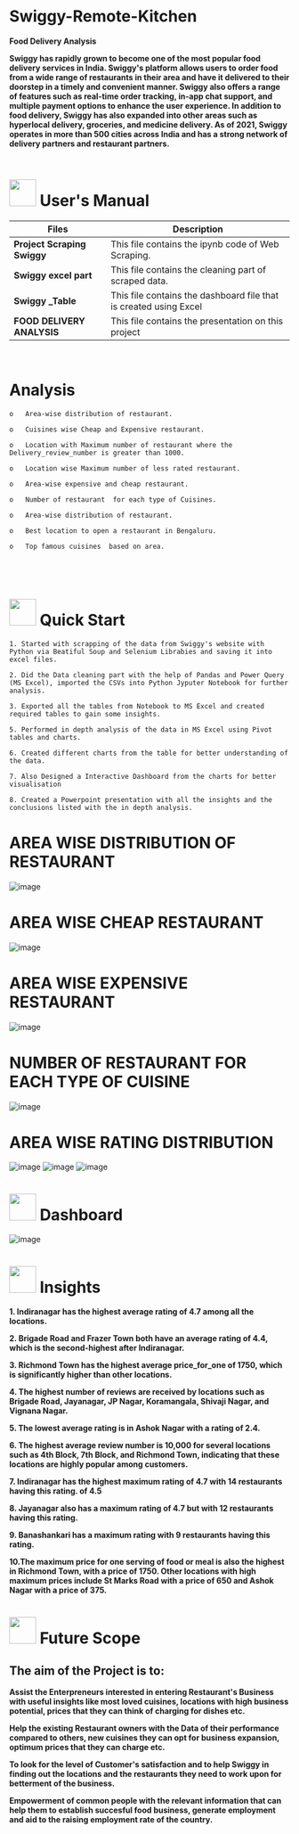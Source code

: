 

# Swiggy-Remote-Kitchen

**Food Delivery Analysis**

**Swiggy has rapidly grown to become one of the most popular food delivery services in India. Swiggy's platform allows users to order food from a wide range of restaurants in their area and have it delivered to their doorstep in a timely and convenient manner. Swiggy also offers a range of features such as real-time order tracking, in-app chat support, and multiple payment options to enhance the user experience. In addition to food delivery, Swiggy has also expanded into other areas such as hyperlocal delivery, groceries, and medicine delivery. As of 2021, Swiggy operates in more than 500 cities across India and has a strong network of delivery partners and restaurant partners.**
<br>
<br>
# <img src="https://user-images.githubusercontent.com/106439762/181935629-b3c47bd3-77fb-4431-a11c-ff8ba0942b63.gif" width="48" height="48"> **User's Manual**

| Files| Description |
| -------------   | ------------- |
| **Project Scraping Swiggy**  | This file contains the ipynb code of Web Scraping.  |
| **Swiggy excel part** | This file contains the cleaning part of scraped data. |
| **Swiggy _Table**  | This file contains the dashboard file that is created using Excel |
| **FOOD DELIVERY ANALYSIS** | This file contains the presentation on this project|

<br>

# **Analysis**

    o	Area-wise distribution of restaurant.
  
    o	Cuisines wise Cheap and Expensive restaurant.
  
    o	Location with Maximum number of restaurant where the Delivery_review_number is greater than 1000.
  
    o	Location wise Maximum number of less rated restaurant.
  
    o	Area-wise expensive and cheap restaurant.
  
    o	Number of restaurant  for each type of Cuisines.
  
    o	Area-wise distribution of restaurant.
  
    o	Best location to open a restaurant in Bengaluru.  
  
    o	Top famous cuisines  based on area. 
  

<br>
<br>

# <img src="https://user-images.githubusercontent.com/106439762/181937125-2a4b22a3-f8a9-4226-bbd3-df972f9dbbc4.gif" width="48" height="48" > Quick Start


    1. Started with scrapping of the data from Swiggy's website with Python via Beatiful Soup and Selenium Librabies and saving it into excel files.
    
    2. Did the Data cleaning part with the help of Pandas and Power Query (MS Excel), imported the CSVs into Python Jyputer Notebook for further analysis. 
    
    3. Exported all the tables from Notebook to MS Excel and created required tables to gain some insights.
    
    5. Performed in depth analysis of the data in MS Excel using Pivot tables and charts.
    
    6. Created different charts from the table for better understanding of the data.
    
    7. Also Designed a Interactive Dashboard from the charts for better visualisation
    
    8. Created a Powerpoint presentation with all the insights and the conclusions listed with the in depth analysis.
   






# AREA WISE DISTRIBUTION OF RESTAURANT
![image](https://github.com/Swati-Latta/Swiggy-Remote-Kitchen/assets/134490572/51e949ce-bd9d-4d77-95fb-e90c738f78d3)


# AREA WISE CHEAP RESTAURANT
![image](https://github.com/Swati-Latta/Swiggy-Remote-Kitchen/assets/134490572/ad4e83f0-0b83-4694-9167-300e9bd0b12d)


# AREA WISE EXPENSIVE RESTAURANT
![image](https://github.com/Swati-Latta/Swiggy-Remote-Kitchen/assets/134490572/3999ae4c-694d-4697-8787-6a7c280eb60f)


# NUMBER OF RESTAURANT FOR EACH TYPE OF CUISINE
![image](https://github.com/Swati-Latta/Swiggy-Remote-Kitchen/assets/134490572/e04856c3-f7d3-4f35-85e0-39dcd80da469)


# AREA WISE RATING DISTRIBUTION
![image](https://github.com/Swati-Latta/Swiggy-Remote-Kitchen/assets/134490572/cbdfd046-ca81-48f9-bdc7-a61d09360657)
![image](https://github.com/Swati-Latta/Swiggy-Remote-Kitchen/assets/134490572/6ce09d9d-8567-4fdc-8625-664252f05575)
![image](https://github.com/Swati-Latta/Swiggy-Remote-Kitchen/assets/134490572/fc859d4a-5a98-4986-bb5d-7c02357080aa)



#  <img src="https://user-images.githubusercontent.com/108053296/185756908-fbb62168-d923-48f2-992f-b8e2fde848fe.gif" width="48" height="48" > Dashboard
![image](https://github.com/Swati-Latta/Swiggy-Remote-Kitchen/assets/134490572/5a7c1e48-4fbd-4a57-a811-40723324b3ca)






# <img src=https://user-images.githubusercontent.com/106439762/178428775-03d67679-9aa4-4b08-91e9-6eb6ed8faf66.gif  width="48" height="48"> Insights 

**1. Indiranagar has the highest average rating of 4.7 among all the locations.**

**2. Brigade Road and Frazer Town both have an average rating of 4.4, which is the second-highest after Indiranagar.**

**3. Richmond Town has the highest average price_for_one of 1750, which is significantly higher than other locations.**

**4. The highest number of reviews are received by locations such as Brigade Road, Jayanagar, JP Nagar, Koramangala, Shivaji Nagar, and Vignana Nagar.**

**5. The lowest average rating is in Ashok Nagar with a rating of 2.4.**

**6. The highest average review number is 10,000 for several locations such as 4th Block, 7th Block, and Richmond Town, indicating that these locations are highly popular among customers.**

**7. Indiranagar has the highest maximum rating of 4.7 with 14 restaurants having this rating.  of 4.5**

**8. Jayanagar also has a maximum rating of 4.7 but with 12 restaurants having this rating.**

**9. Banashankari has a maximum rating with 9 restaurants having this rating.**

**10.The maximum price for one serving of food or meal is also the highest in Richmond Town, with a price of 1750. Other locations with high maximum prices include St Marks Road with a price of 650 and Ashok Nagar with a price of 375.**

 #  <img src=https://user-images.githubusercontent.com/106439762/178803205-47a08ce7-2187-4f96-b301-a2b68690619a.gif width="48" height="48" > Future Scope
## The aim of the Project is to:

**Assist the Enterpreneurs interested in entering Restaurant's Business with useful insights like most loved cuisines, locations with high business potential, prices that they can think of charging for dishes etc.**

**Help the existing Restaurant owners with the Data of their performance compared to others, new cuisines they can opt for business expansion, optimum prices that they can charge etc.**

**To look for the level of Customer's satisfaction and to help Swiggy in finding out the locations and the restaurants they need to work upon for betterment of the business.**

**Empowerment of common people with the relevant information that can help them to establish succesful food business, generate employment and aid to the raising employment rate of the country.**



